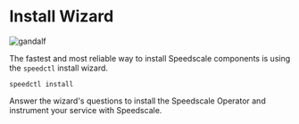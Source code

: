 
# Install Wizard

![gandalf](https://media.giphy.com/media/TcdpZwYDPlWXC/giphy.gif)

The fastest and most reliable way to install Speedscale components is using the `speedctl` install wizard.

```
speedctl install
```

Answer the wizard's questions to install the Speedscale Operator and instrument your service with Speedscale.

